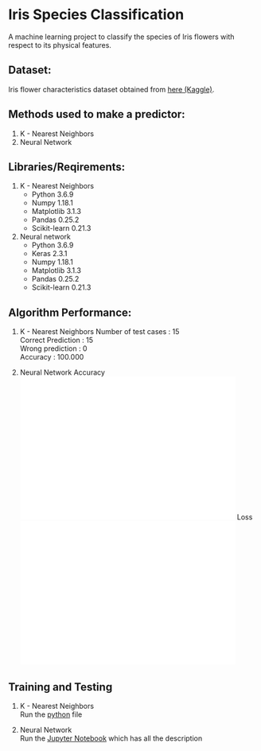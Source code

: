 # Iris Species Classification
A machine learning project to classify the species of Iris flowers with respect to its physical features.

## Dataset:
Iris flower characteristics dataset obtained from [here (Kaggle)](https://www.kaggle.com/uciml/iris).

## Methods used to make a predictor:
1. K - Nearest Neighbors
1. Neural Network

## Libraries/Reqirements:
1. K - Nearest Neighbors
    * Python 3.6.9
    * Numpy 1.18.1
    * Matplotlib 3.1.3
    * Pandas 0.25.2
    * Scikit-learn 0.21.3
1. Neural network
    * Python 3.6.9
    * Keras 2.3.1
    * Numpy 1.18.1
    * Matplotlib 3.1.3
    * Pandas 0.25.2
    * Scikit-learn 0.21.3

## Algorithm Performance:
1. K - Nearest Neighbors
Number of test cases : 15</br>
Correct Prediction : 15</br>
Wrong prediction : 0</br>
Accuracy : 100.000

1. Neural Network
Accuracy
![Neural Network Accuracy](https://github.com/sagnik106/Iris-Species-Classification/blob/master/resources/accuracy.jpg)
Loss
![Neural Network Loss](https://github.com/sagnik106/Iris-Species-Classification/blob/master/resources/loss.jpg)

## Training and Testing
1. K - Nearest Neighbors</br>
Run the [python](https://github.com/sagnik106/Iris-Species-Classification/blob/master/KNN%20classifier.py) file

1. Neural Network</br>
Run the [Jupyter Notebook](https://github.com/sagnik106/Iris-Species-Classification/blob/master/NN.ipynb) which has all the description